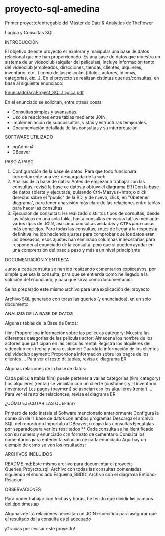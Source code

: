 # proyecto-sql-amedina
Primer proyecto/entregable del Máster de Data &amp; Analytics de ThePower

Lógica y Consultas SQL

INTRODUCCIÓN 

El objetivo de este proyecto es explorar y manipular una base de datos relacional que me han proporcionado. Es una base de datos que muestra un sistema de un videoclub (alquiler del peliculas), incluye información tanto del videoclub (empleados, direcciones, tiendas, clientes, alquileres, inventario, etc...) como de las peliculas (titulos, actores, idiomas, categorias, etc...). En el proyecto se realizan distintas queries/consultas, en base al siguiente enunciado:

[EnunciadoDataProject_SQL.Lógica.pdf](https://github.com/user-attachments/files/18040737/EnunciadoDataProject_SQL.Logica.pdf)

En el enunciado se solicitan, entre otrass cosas:

  - Consultas simples y avanzadas.
  - Uso de relaciones entre tablas mediante JOIN.
  - Implementación de subconsultas, vistas y estructuras temporales.
  - Documentación detallada de las consultas y su interpretación.

SOFTWARE UTILIZADO

  - pgAdmin4
  - DBeaver
    
PASO A PASO

  1. Configuración de la base de datos: Para que todo funcionara correctamente una vez descargada de la web.
  2. Analisis de la base de datos: Antes de empezar a trabajar con las consultas, revisé la base de datos y obtuve el diagrama ER (Con la base de datos abierta y ejecutada, pulsando Ctrl+Másyus+Intro; o click derecho sobre el "public" de la BD, y de nuevo, click, en "Obetener diagrama", para tener una visión más clara de las relaciones entre tablas para hacer las consultas.
  3. Ejecución de consultas: He realizado distintos tipos de consultas, desde las básicas en una sola tabla, hasta consultas en varias tablas mediante varios tipos de JOIN, así como consultas anidadas y CTEs     para casos más complejos. Para todas las consultas, antes de llegar a la respuesta definitiva, he ido haciendo ajustes para comprobar que los datos eran los deseados, esos ajustes han eliminado columnas innecesarias para responder al enunciado de la consulta, pero que si pueden ayudar en una comprensión del paso a paso y más a un nivel principiante

DOCUMENTACIÓN Y ENTREGA

Junto a cada consulta se han ido realizando comentarios explicativos, por simple que sea la consulta, para que se entienda como he llegado a la solución del enunciado, y para que sirva como documentación

Se ha preparado este mismo archivo para una explicación del proyecto

Archivo SQL generado con todas las queries (y enunciados), en un solo documento

ANALISIS DE LA BASE DE DATOS

Algunas tablas de la Base de Datos:

film: Proporciona información sobre las peliculas
category: Muestra las diferentes categorías de las peliculas
actor: Almacena los nombre de los actores que participan en las peliculas
rental: Registra los alquileres del videoclub con fecha y hora
customer: Guarda la información de los clientes del videclub
payment: Proporciona información sobre los pagos de los clientes
... Para ver el resto de tablas, revisa el diagrama ER

Algunas relaciones de la base de datos:

Cada pelicula (tabla film) puede pertener a varias categorias (film_category)
Los alquileres (rental) se vinculan con un cliente (customer) y al inventario (inventory)
Los pagos (payment) se asocian con los alquileres (rental)
... Para ver el resto de relacionces, revisa el diagrama ER

¿CÓMO EJECUTAR LAS QUERIES?

Primero de todo instala el Software mencionado anteriormente
Configura la conexión de la base de datos con ambos programas
Descarga el archivo SQL del repositorio
Importalo a DBeaver, o copia las consultas
Ejecutalas por separado para ver los resultados
** Cada consulta se ha identificado con su numero y enunciado con formato de comentario
Consulta los comentarios para enteder la solución de cada enunciado
Aquí hay un ejemplo de cómo se ven los resultados:

ARCHIVOS INCLUIDOS

  README.md: Este mismo archivo para documentar el proyecto
  Queries_Proyecto.sql: Archivo con todas las consultas comentadas siguiendo el enunciado 
  Esquema_BBDD: Archivo con el diagrama Entidad-Relacion

OBSERVACIONES

  Para poder trabajar con fechas y horas, he tenido que dividir los campos del tipo timestap

  Algunas de las relaciones necesitan un JOIN especifico para asegurar que el resultado de la consulta es el adecuado

¡Gracias por revisar este proyecto!

